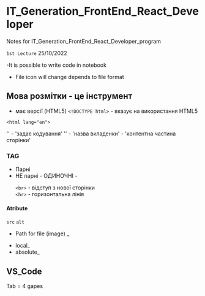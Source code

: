 # IT_Generation_FrontEnd_React_Developer
Notes for IT_Generation_FrontEnd_React_Developer_program 

`1st Lecture` 25/10/2022

-It is possible to write code in notebook 
- File icon will change depends to file format

## Мова розмітки - це інструмент
- має версії (HTML5)
`<!DOCTYPE html>` - вказує на використання HTML5

`<html lang="en">` 
<head>
    '<meta charset="UTF-8">' - 'задає кодування' 
    '<title>Document</title>' - 'назва вкладенки' 
</head>
<body> - 'контентна частина сторінки'
</body>
</html>

### TAG 
- Парні 
- НЕ парні - ОДИНОЧНІ - <p></p>
`<br>` - відступ з нової сторінки  
`<hr>` - горизонтальна лінія 
#### Atribute 
`src` `alt`
- Path for file (image) _
* local_ 
* absolute_



## VS_Code
Tab = 4 gapes 



